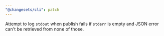```yaml
---
"@changesets/cli": patch
---
```


Attempt to log `stdout` when publish fails if `stderr` is empty and JSON error can't be retrieved from none of those.
